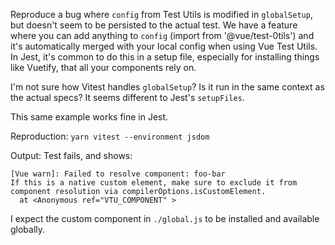 Reproduce a bug where `config` from Test Utils is modified in `globalSetup`, but doesn't seem to be persisted to the actual test. We have a feature where you can add anything to `config` (import from '@vue/test-0tils') and it's automatically merged with your local config when using Vue Test Utils. In Jest, it's common to do this in a setup file, especially for installing things like Vuetify, that all your components rely on.

I'm not sure how Vitest handles `globalSetup`? Is it run in the same context as the actual specs? It seems different to Jest's `setupFiles`.

This same example works fine in Jest.

Reproduction: `yarn vitest --environment jsdom`

Output: Test fails, and shows:

```
[Vue warn]: Failed to resolve component: foo-bar
If this is a native custom element, make sure to exclude it from component resolution via compilerOptions.isCustomElement. 
  at <Anonymous ref="VTU_COMPONENT" >
```

I expect the custom component in `./global.js` to be installed and available globally.
